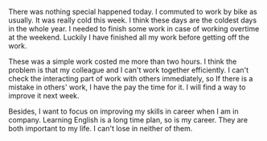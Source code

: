 There was nothing special happened today. I commuted to work by bike as usually. It was really cold this week. 
I think these days are the coldest days in the whole year. I needed to finish some work in case of working 
overtime at the weekend. Luckily I have finished all my work before getting off the work. 

These was a simple work costed me more than two hours. I think the problem is that my colleague and I can't work 
together efficiently. I can't check the interacting part of work with others immediately, so If there is a mistake 
in others' work, I have the pay the time for it. I will find a way to improve it next week.

Besides, I want to focus on improving my skills in career when I am in company. Learning English is a long time plan,
so is my career. They are both important to my life. I can't lose in neither of them.
